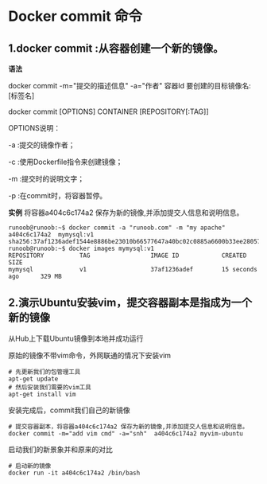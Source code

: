 # Docker commit 命令

## 1.docker commit :从容器创建一个新的镜像。

**语法**

docker commit -m="提交的描述信息" -a="作者"  容器Id  要创建的目标镜像名:[标签名]

docker commit [OPTIONS] CONTAINER [REPOSITORY[:TAG]]

OPTIONS说明：

-a :提交的镜像作者；

-c :使用Dockerfile指令来创建镜像；

-m :提交时的说明文字；

-p :在commit时，将容器暂停。

**实例**
将容器a404c6c174a2 保存为新的镜像,并添加提交人信息和说明信息。

```
runoob@runoob:~$ docker commit -a "runoob.com" -m "my apache" a404c6c174a2  mymysql:v1 
sha256:37af1236adef1544e8886be23010b66577647a40bc02c0885a6600b33ee28057
runoob@runoob:~$ docker images mymysql:v1
REPOSITORY          TAG                 IMAGE ID            CREATED             SIZE
mymysql             v1                  37af1236adef        15 seconds ago      329 MB
```

## 2.演示Ubuntu安装vim，提交容器副本是指成为一个新的镜像

从Hub上下载Ubuntu镜像到本地并成功运行

原始的镜像不带vim命令，外网联通的情况下安装vim

```
# 先更新我们的包管理工具
apt-get update
# 然后安装我们需要的vim工具
apt-get install vim
```

安装完成后，commit我们自己的新镜像

```
# 提交容器副本，将容器a404c6c174a2 保存为新的镜像,并添加提交人信息和说明信息。
docker commit -m="add vim cmd" -a="snh"  a404c6c174a2 myvim-ubuntu
```

启动我们的新景象并和原来的对比

```
# 启动新的镜像
docker run -it a404c6c174a2 /bin/bash
```

